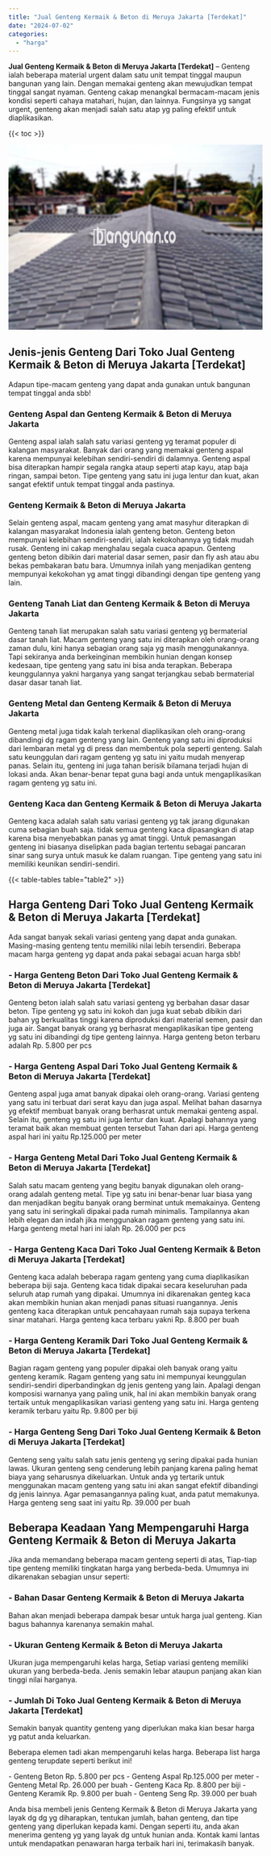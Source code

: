 ```yaml
---
title: "Jual Genteng Kermaik & Beton di Meruya Jakarta [Terdekat]"
date: "2024-07-02"
categories: 
  - "harga"
---
```


**Jual Genteng Kermaik & Beton di Meruya Jakarta \[Terdekat\]** – Genteng ialah beberapa material urgent dalam satu unit tempat tinggal maupun bangunan yang lain. Dengan memakai genteng akan mewujudkan tempat tinggal sangat nyaman. Genteng cakap menangkal bermacam-macam jenis kondisi seperti cahaya matahari, hujan, dan lainnya. Fungsinya yg sangat urgent, genteng akan menjadi salah satu atap yg paling efektif untuk diaplikasikan.

{{< toc >}}

![Jual Genteng Kermaik & Beton di Meruya Jakarta [Terdekat]](/images/genteng-minimalis-murah07.png)

## Jenis-jenis Genteng Dari Toko Jual Genteng Kermaik & Beton di Meruya Jakarta \[Terdekat\]

Adapun tipe-macam genteng yang dapat anda gunakan untuk bangunan tempat tinggal anda sbb!

### Genteng Aspal dan Genteng Kermaik & Beton di Meruya Jakarta

Genteng aspal ialah salah satu variasi genteng yg teramat populer di kalangan masyarakat. Banyak dari orang yang memakai genteng aspal karena mempunyai kelebihan sendiri-sendiri di dalamnya. Genteng aspal bisa diterapkan hampir segala rangka ataup seperti atap kayu, atap baja ringan, sampai beton. Tipe genteng yang satu ini juga lentur dan kuat, akan sangat efektif untuk tempat tinggal anda pastinya.

### Genteng Kermaik & Beton di Meruya Jakarta

Selain genteng aspal, macam genteng yang amat masyhur diterapkan di kalangan masyarakat Indonesia ialah genteng beton. Genteng beton mempunyai kelebihan sendiri-sendiri, ialah kekokohannya yg tidak mudah rusak. Genteng ini cakap menghalau segala cuaca apapun. Genteng genteng beton dibikin dari material dasar semen, pasir dan fly ash atau abu bekas pembakaran batu bara. Umumnya inilah yang menjadikan genteng mempunyai kekokohan yg amat tinggi dibandingi dengan tipe genteng yang lain.

### Genteng Tanah Liat dan Genteng Kermaik & Beton di Meruya Jakarta

Genteng tanah liat merupakan salah satu variasi genteng yg bermaterial dasar tanah liat. Macam genteng yang satu ini diterapkan oleh orang-orang zaman dulu, kini hanya sebagian orang saja yg masih menggunakannya. Tapi sekiranya anda berkeinginan membikin hunian dengan konsep kedesaan, tipe genteng yang satu ini bisa anda terapkan. Beberapa keunggulannya yakni harganya yang sangat terjangkau sebab bermaterial dasar dasar tanah liat.

### Genteng Metal dan Genteng Kermaik & Beton di Meruya Jakarta

Genteng metal juga tidak kalah terkenal diaplikasikan oleh orang-orang dibandingi dg ragam genteng yang lain. Genteng yang satu ini diproduksi dari lembaran metal yg di press dan membentuk pola seperti genteng. Salah satu keunggulan dari ragam genteng yg satu ini yaitu mudah menyerap panas. Selain itu, genteng ini juga tahan berisik bilamana terjadi hujan di lokasi anda. Akan benar-benar tepat guna bagi anda untuk mengaplikasikan ragam genteng yg satu ini.

### Genteng Kaca dan Genteng Kermaik & Beton di Meruya Jakarta

Genteng kaca adalah salah satu variasi genteng yg tak jarang digunakan cuma sebagian buah saja. tidak semua genteng kaca dipasangkan di atap karena bisa menyebabkan panas yg amat tinggi. Untuk pemasangan genteng ini biasanya diselipkan pada bagian tertentu sebagai pancaran sinar sang surya untuk masuk ke dalam ruangan. Tipe genteng yang satu ini memiliki keunikan sendiri-sendiri.

{{< table-tables table="table2" >}}

## Harga Genteng Dari Toko Jual Genteng Kermaik & Beton di Meruya Jakarta \[Terdekat\]

Ada sangat banyak sekali variasi genteng yang dapat anda gunakan. Masing-masing genteng tentu memiliki nilai lebih tersendiri. Beberapa macam harga genteng yg dapat anda pakai sebagai acuan harga sbb!

### \- Harga Genteng Beton Dari Toko Jual Genteng Kermaik & Beton di Meruya Jakarta \[Terdekat\]

Genteng beton ialah salah satu variasi genteng yg berbahan dasar dasar beton. Tipe genteng yg satu ini kokoh dan juga kuat sebab dibikin dari bahan yg berkualitas tinggi karena diproduksi dari material semen, pasir dan juga air. Sangat banyak orang yg berhasrat mengaplikasikan tipe genteng yg satu ini dibandingi dg tipe genteng lainnya. Harga genteng beton terbaru adalah Rp. 5.800 per pcs

### \- Harga Genteng Aspal Dari Toko Jual Genteng Kermaik & Beton di Meruya Jakarta \[Terdekat\]

Genteng aspal juga amat banyak dipakai oleh orang-orang. Variasi genteng yang satu ini terbuat dari serat kayu dan juga aspal. Melihat bahan dasarnya yg efektif membuat banyak orang berhasrat untuk memakai genteng aspal. Selain itu, genteng yg satu ini juga lentur dan kuat. Apalagi bahannya yang teramat baik akan membuat genten tersebut Tahan dari api. Harga genteng aspal hari ini yaitu Rp.125.000 per meter

### \- Harga Genteng Metal Dari Toko Jual Genteng Kermaik & Beton di Meruya Jakarta \[Terdekat\]

Salah satu macam genteng yang begitu banyak digunakan oleh orang-orang adalah genteng metal. Tipe yg satu ini benar-benar luar biasa yang dan menjadikan begitu banyak orang berminat untuk memakainya. Genteng yang satu ini seringkali dipakai pada rumah minimalis. Tampilannya akan lebih elegan dan indah jika menggunakan ragam genteng yang satu ini. Harga genteng metal hari ini ialah Rp. 26.000 per pcs

### \- Harga Genteng Kaca Dari Toko Jual Genteng Kermaik & Beton di Meruya Jakarta \[Terdekat\]

Genteng kaca adalah beberapa ragam genteng yang cuma diaplikasikan beberapa biji saja. Genteng kaca tidak dipakai secara keseluruhan pada seluruh atap rumah yang dipakai. Umumnya ini dikarenakan genteg kaca akan membikin hunian akan menjadi panas situasi ruangannya. Jenis genteng kaca diterapkan untuk pencahayaan rumah saja supaya terkena sinar matahari. Harga genteng kaca terbaru yakni Rp. 8.800 per buah

### \- Harga Genteng Keramik Dari Toko Jual Genteng Kermaik & Beton di Meruya Jakarta \[Terdekat\]

Bagian ragam genteng yang populer dipakai oleh banyak orang yaitu genteng keramik. Ragam genteng yang satu ini mempunyai keunggulan sendiri-sendiri diperbandingkan dg jenis genteng yang lain. Apalagi dengan komposisi warnanya yang paling unik, hal ini akan membikin banyak orang tertaik untuk mengaplikasikan variasi genteng yang satu ini. Harga genteng keramik terbaru yaitu Rp. 9.800 per biji

### \- Harga Genteng Seng Dari Toko Jual Genteng Kermaik & Beton di Meruya Jakarta \[Terdekat\]

Genteng seng yaitu salah satu jenis genteng yg sering dipakai pada hunian lawas. Ukuran genteng seng cenderung lebih panjang karena paling hemat biaya yang seharusnya dikeluarkan. Untuk anda yg tertarik untuk menggunakan macam genteng yang satu ini akan sangat efektif dibandingi dg jenis lainnya. Agar pemasangannya paling kuat, anda patut memakunya. Harga genteng seng saat ini yaitu Rp. 39.000 per buah

## Beberapa Keadaan Yang Mempengaruhi Harga Genteng Kermaik & Beton di Meruya Jakarta

Jika anda memandang beberapa macam genteng seperti di atas, Tiap-tiap tipe genteng memiliki tingkatan harga yang berbeda-beda. Umumnya ini dikarenakan sebagian unsur seperti:

### \- Bahan Dasar Genteng Kermaik & Beton di Meruya Jakarta

Bahan akan menjadi beberapa dampak besar untuk harga jual genteng. Kian bagus bahannya karenanya semakin mahal.

### \- Ukuran Genteng Kermaik & Beton di Meruya Jakarta

Ukuran juga mempengaruhi kelas harga, Setiap variasi genteng memiliki ukuran yang berbeda-beda. Jenis semakin lebar ataupun panjang akan kian tinggi nilai harganya.

### \- Jumlah Di Toko Jual Genteng Kermaik & Beton di Meruya Jakarta \[Terdekat\]

Semakin banyak quantity genteng yang diperlukan maka kian besar harga yg patut anda keluarkan.

Beberapa elemen tadi akan mempengaruhi kelas harga. Beberapa list harga genteng terupdate seperti berikut ini!

\- Genteng Beton Rp. 5.800 per pcs - Genteng Aspal Rp.125.000 per meter - Genteng Metal Rp. 26.000 per buah - Genteng Kaca Rp. 8.800 per biji - Genteng Keramik Rp. 9.800 per buah - Genteng Seng Rp. 39.000 per buah

Anda bisa membeli jenis Genteng Kermaik & Beton di Meruya Jakarta yang layak dg dg yg diharapkan, tentukan jumlah, bahan genteng, dan tipe genteng yang diperlukan kepada kami. Dengan seperti itu, anda akan menerima genteng yg yang layak dg untuk hunian anda. Kontak kami lantas untuk mendapatkan penawaran harga terbaik hari ini, terimakasih banyak.
